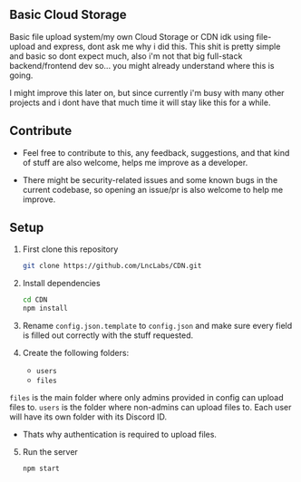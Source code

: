 ## Basic Cloud Storage

Basic file upload system/my own Cloud Storage or CDN idk using file-upload and express, dont ask me why i did this. This shit is pretty simple and basic so dont expect much, also i'm not that big full-stack backend/frontend dev so... you might already understand where this is going.

I might improve this later on, but since currently i'm busy with many other projects and i dont have that much time it will stay like this for a while.

## Contribute

- Feel free to contribute to this, any feedback, suggestions, and that kind of stuff are also welcome, helps me improve as a developer.

- There might be security-related issues and some known bugs in the current codebase, so opening an issue/pr is also welcome to help me improve.

## Setup

1. First clone this repository

    ```bash
    git clone https://github.com/LncLabs/CDN.git
    ```

2. Install dependencies

    ```bash
    cd CDN
    npm install
    ```

3. Rename `config.json.template` to `config.json` and make sure every field is filled out correctly with the stuff requested.

4. Create the following folders:

    - `users`
    - `files`

`files` is the main folder where only admins provided in config can upload files to.
`users` is the folder where non-admins can upload files to. Each user will have its own folder with its Discord ID.

- Thats why authentication is required to upload files.

5. Run the server

    ```bash
    npm start
    ```
